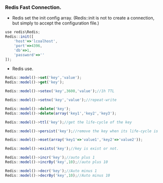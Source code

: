 ### Redis Fast Connection.
* Redis set the init config array.
(Redis::init is not to create a connection, but simply to accept the configuration file.)
```javascript
use redis\Redis;
Redis::init([
    'host'=>'lcoalhost',
    'port'=>4396,
    'db'=>1,
    'password'=>''
]);
```
* Redis use.
```javascript
Redis::model()->set('key','value');
Redis::model()->get('key');

Redis::model()->setex('key',3600,'value');//1h TTL

Redis::model()->setnx('key','value');//repeat-write

Redis::model()->delete('key');
Redis::model()->delete(array('key1','key2','key3');

Redis::model()->ttl('key');//get the life-cycle of the key

Redis::model()->persist('key');//remove the key when its life-cycle is over,success return 1,failed return 0

Redis::model()->mset(array('key1'=>'value1','key2'=>'value2'));

Redis::model()->exists('key');//key is exist or not.

Redis::model()->incr('key');//auto plus 1
Redis::model()->incrBy('key',10);//auto plus 10

Redis::model()->decr('key');//Auto minus 1
Redis::model()->decrBy('key',10);//Auto minus 10
```
